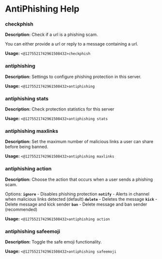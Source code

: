 # AntiPhishing Help

### checkphish

**Description:** Check if a url is a phishing scam.

You can either provide a url or reply to a message containing a url.

**Usage:** `<@1275521742961508432>checkphish`

### antiphishing

**Description:** Settings to configure phishing protection in this server.

**Usage:** `<@1275521742961508432>antiphishing`

### antiphishing stats

**Description:** Check protection statistics for this server

**Usage:** `<@1275521742961508432>antiphishing stats`

### antiphishing maxlinks

**Description:** Set the maximum number of malicious links a user can share before being banned.

**Usage:** `<@1275521742961508432>antiphishing maxlinks`

### antiphishing action

**Description:** Choose the action that occurs when a user sends a phishing scam.

Options:
**`ignore`** - Disables phishing protection
**`notify`** - Alerts in channel when malicious links detected (default)
**`delete`** - Deletes the message
**`kick`** - Delete message and kick sender
**`ban`** - Delete message and ban sender (recommended)

**Usage:** `<@1275521742961508432>antiphishing action`

### antiphishing safeemoji

**Description:** Toggle the safe emoji functionality.

**Usage:** `<@1275521742961508432>antiphishing safeemoji`

